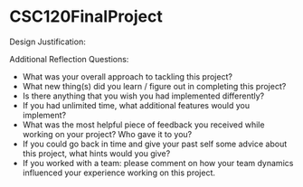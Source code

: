 # CSC120FinalProject

Design Justification: 

Additional Reflection Questions:
- What was your overall approach to tackling this project?
- What new thing(s) did you learn / figure out in completing this project?
- Is there anything that you wish you had implemented differently?
- If you had unlimited time, what additional features would you implement?
- What was the most helpful piece of feedback you received while working on your project? Who gave it to you?
- If you could go back in time and give your past self some advice about this project, what hints would you give?
- If you worked with a team: please comment on how your team dynamics influenced your experience working on this project.

